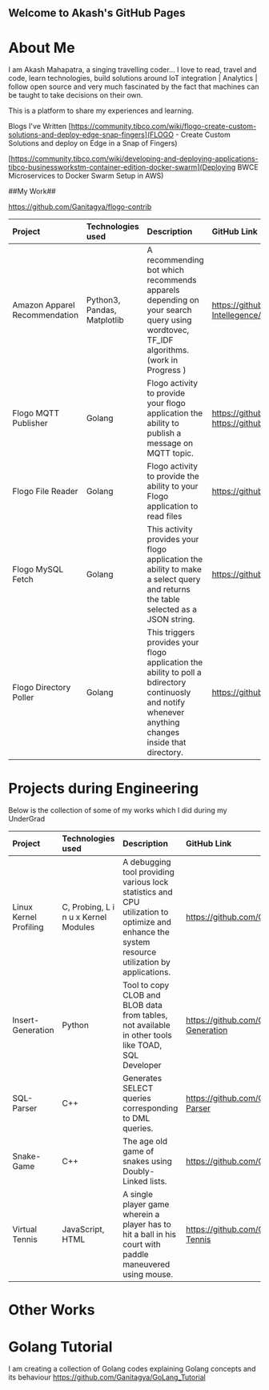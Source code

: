 ## Welcome to Akash's GitHub Pages

# About Me #
I am Akash Mahapatra, a singing travelling coder... I love to read, travel and code, learn technologies, build solutions around IoT integration | Analytics | follow open source and very much fascinated by the fact that machines can be taught to take decisions on their own.

This is a platform to share my experiences and learning.

Blogs I've Written
[https://community.tibco.com/wiki/flogo-create-custom-solutions-and-deploy-edge-snap-fingers](FLOGO - Create Custom Solutions and deploy on Edge in a Snap of Fingers)

[https://community.tibco.com/wiki/developing-and-deploying-applications-tibco-businessworkstm-container-edition-docker-swarm](Deploying BWCE Microservices to Docker Swarm Setup in AWS)

##My Work##

https://github.com/Ganitagya/flogo-contrib


| Project   |  Technologies used  |  Description    |   GitHub Link   |
|:----------|  :---------------| :---------------|:---------------|
|Amazon Apparel Recommendation|  Python3, Pandas, Matplotlib| A recommending bot which recommends apparels depending on your search query using wordtovec, TF_IDF algorithms. (work in Progress )|https://github.com/Ganitagya/Applied-Artificial-Intellegence/tree/master/Applied_AI_UseCases/AmaZon_Apparel_Recommendation|
|Flogo MQTT Publisher|  Golang | Flogo activity to provide your flogo application the ability to publish a message on MQTT topic.|https://github.com/Ganitagya/flogo-contrib/tree/master/activity/MQTT_noCert </br> https://github.com/Ganitagya/flogo-contrib/tree/master/activity/MQTT_Pub_TLS |
|Flogo File Reader |  Golang| Flogo activity to provide the ability to your Flogo application to read files|https://github.com/Ganitagya/flogo-contrib/tree/master/activity/ReadFile|
|Flogo MySQL Fetch| Golang | This activity provides your flogo application the ability to make a select query and returns the table selected as a JSON string.|https://github.com/Ganitagya/flogo-contrib/tree/master/activity/mySQLFetch|
|Flogo Directory Poller|  Golang |This triggers provides your flogo application the ability to poll a bdirectory continuosly and notify whenever anything changes inside that directory.|https://github.com/Ganitagya/Custom_flogo_activity/tree/master/dirpoll|

# Projects during Engineering #
Below is the collection of some of my works which I did during my UnderGrad 

| Project   |  Technologies used  |  Description    |   GitHub Link   |
|:----------|  :---------------| :---------------|:---------------|
| Linux Kernel Profiling|C, Probing, L i n u x Kernel Modules|A debugging tool providing various lock statistics and CPU utilization to optimize and enhance the system resource utilization by applications. | https://github.com/Ganitagya/Lockstat |
| Insert-Generation |Python |Tool to copy CLOB and BLOB data from tables, not available in other tools like TOAD, SQL Developer| https://github.com/Ganitagya/Insert-Generation |        
| SQL-Parser|C++ |Generates SELECT queries corresponding to DML queries.| https://github.com/Ganitagya/SQL-Parser |
| Snake-Game  |C++ |The age old game of snakes using Doubly-Linked lists.| https://github.com/Ganitagya/Snake | 
| Virtual Tennis|JavaScript, HTML| A single player game wherein a player has to hit a ball in his court with paddle maneuvered using mouse. | https://github.com/Ganitagya/Virtual-Tennis |


# Other Works #

# Golang Tutorial #
I am creating a collection of Golang codes explaining Golang concepts and its behaviour
https://github.com/Ganitagya/GoLang_Tutorial

